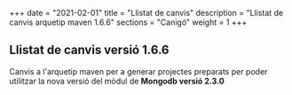 +++
date        = "2021-02-01"
title       = "Llistat de canvis"
description = "Llistat de canvis arquetip maven 1.6.6"
sections    = "Canigó"
weight		= 1
+++

## Llistat de canvis versió 1.6.6

Canvis a l'arquetip maven per a generar projectes preparats per poder utilitzar la nova versió del mòdul de **Mongodb versió 2.3.0**
